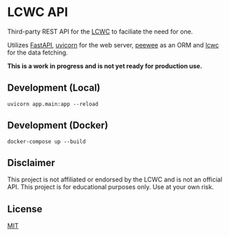 # LCWC API

Third-party REST API for the [LCWC](https://www.lcwc911.us/live-incident-list) to faciliate the need for one.

Utilizes [FastAPI](https://fastapi.tiangolo.com/), [uvicorn](https://www.uvicorn.org/) for the web server, [peewee](https://docs.peewee-orm.com/en/latest/) as an ORM and [lcwc](https://pypi.org/project/lcwc/) for the data fetching.

**This is a work in progress and is not yet ready for production use.**

## Development (Local)

    uvicorn app.main:app --reload

## Development (Docker)

    docker-compose up --build

## Disclaimer

This project is not affiliated or endorsed by the LCWC and is not an official API. This project is for educational purposes only. Use at your own risk.

## License

[MIT](https://choosealicense.com/licenses/mit/)